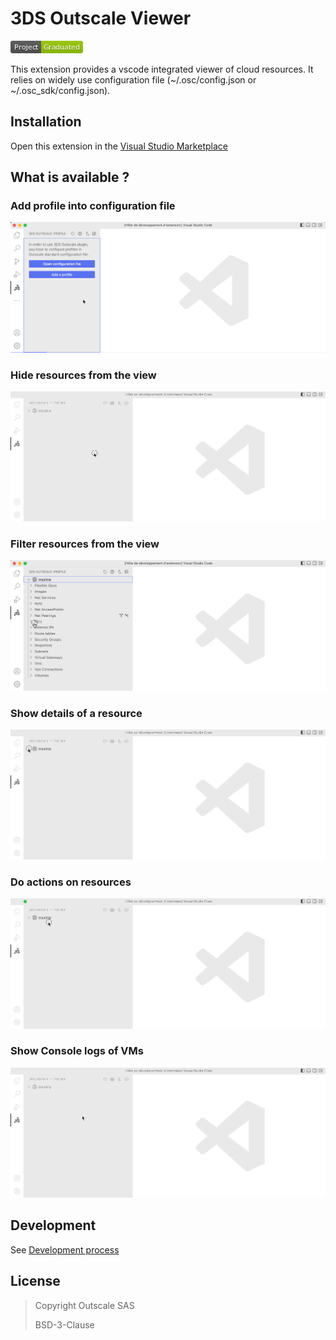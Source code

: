 # 3DS Outscale Viewer
[![Project Graduated](docs/Project-Graduated-green.png)](https://docs.outscale.com/en/userguide/Open-Source-Projects.html)

This extension provides a vscode integrated viewer of cloud resources. It relies on widely use configuration file (~/.osc/config.json or ~/.osc_sdk/config.json).

## Installation
Open this extension in the  [Visual Studio Marketplace](https://marketplace.visualstudio.com/items?itemName=outscale.osc-viewer)
## What is available ?
### Add profile into configuration file
![Add Profile](./docs/resources/addProfile.gif)
### Hide resources from the view
![Hide resources](./docs/resources/hideResource.gif)
### Filter resources from the view
![Filter resources](./docs/resources/filterResource.gif)
### Show details of a resource 
![Show resources detail](./docs/resources/showResource.gif)
### Do actions on resources
![Action on resources](./docs/resources/deleteResource.gif)
### Show Console logs of VMs
![Console Logs](./docs/resources/consoleLogs.gif)

## Development
See [Development process](./docs/development.md)

## License

> Copyright Outscale SAS
>
> BSD-3-Clause
